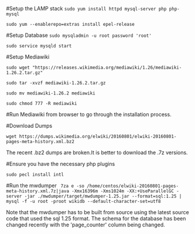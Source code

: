 #Setup the LAMP stack
`sudo yum install httpd mysql-server php php-mysql`

`sudo yum --enablerepo=extras install epel-release`

#Setup Database
`sudo mysqladmin -u root password 'root'`

`sudo service mysqld start`

#Setup Mediawiki

`sudo wget "https://releases.wikimedia.org/mediawiki/1.26/mediawiki-1.26.2.tar.gz"`

`sudo tar -xvzf mediawiki-1.26.2.tar.gz`

`sudo mv mediawiki-1.26.2 mediawiki`

`sudo chmod 777 -R mediawiki`

#Run Mediawiki from browser to go through the installation process.

#Download Dumps

`wget https://dumps.wikimedia.org/elwiki/20160801/elwiki-20160801-pages-meta-history.xml.bz2`

The recent .bz2 dumps are broken.It is better to download the .7z versions.

#Ensure you have the necessary php plugins

`sudo pecl install intl`

#Run the mwdumper
` 7za e -so /home/centos/elwiki-20160801-pages-meta-history.xml.7z|java -Xmx16396m -Xms1024m -XX:+UseParallelGC -server -jar ./mwdumper/target/mwdumper-1.25.jar --format=sql:1.25 | mysql -f -u root -proot wikidb --default-character-set=utf8`

Note that the mwdumper has to be built from source using the latest source code that used the sql 1.25 format. The schema for the database has been changed recently with the 'page_counter'
column being changed.



